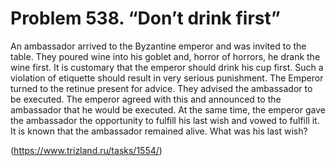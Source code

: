 # Problem 538. “Don’t drink first”

An ambassador arrived to the Byzantine emperor and was invited to the table. They poured wine into his goblet and, horror of horrors, he drank the wine first. It is customary that the emperor should drink his cup first. Such a violation of etiquette should result in very serious punishment. The Emperor turned to the retinue present for advice. They advised the ambassador to be executed. The emperor agreed with this and announced to the ambassador that he would be executed. At the same time, the emperor gave the ambassador the opportunity to fulfill his last wish and vowed to fulfill it. It is known that the ambassador remained alive. What was his last wish?

(https://www.trizland.ru/tasks/1554/)